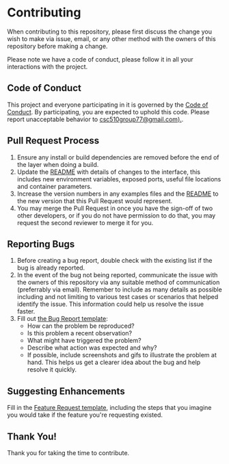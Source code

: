 # Contributing

When contributing to this repository, please first discuss the change you wish to make via issue,
email, or any other method with the owners of this repository before making a change. 

Please note we have a code of conduct, please follow it in all your interactions with the project.

## Code of Conduct

This project and everyone participating in it is governed by the [Code of Conduct](CODE_OF_CONDUCT.md). By participating, you are expected to uphold this code. Please report unacceptable behavior to [csc510group77@gmail.com).](mailto:csc510group77@gmail.com).

## Pull Request Process

1. Ensure any install or build dependencies are removed before the end of the layer when doing a 
   build.
2. Update the [README](README.md) with details of changes to the interface, this includes new environment 
   variables, exposed ports, useful file locations and container parameters.
3. Increase the version numbers in any examples files and the [README](README.md) to the new version that this
   Pull Request would represent. 
4. You may merge the Pull Request in once you have the sign-off of two other developers, or if you 
   do not have permission to do that, you may request the second reviewer to merge it for you.
   
## Reporting Bugs

1. Before creating a bug report, double check with the existing list if the bug is already reported.
2. In the event of the bug not being reported, communicate the issue with the owners of this repository via any suitable method of communication (preferrably via email). Remember    to include as many details as possible including and not limiting to various test cases or scenarios that helped identify the issue. This information could help us resolve the    issue faster.
3. Fill out [the Bug Report template](https://github.com/se2024-jpg/WolfTrack6.0/blob/Features/issue_templates/Bug_Report.md):
   * How can the problem be reproduced?
   * Is this problem a recent observation?
   * What might have triggered the problem?
   * Describe what action was expected and why?
   * If possible, include screenshots and gifs to illustrate the problem at hand. This helps us get a clearer idea about the bug and help resolve it quickly.


## Suggesting Enhancements
Fill in the [Feature Request template](https://github.com/se2024-jpg/WolfTrack6.0/blob/Features/issue_templates/Feature_Request.md), including the steps that you imagine you would take if the feature you're requesting existed.

## Thank You!

Thank you for taking the time to contribute.
